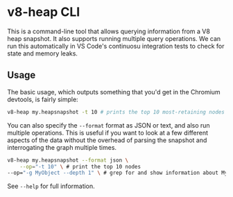 # v8-heap CLI

This is a command-line tool that allows querying information from a V8 heap
snapshot. It also supports running multiple query operations. We can run this
automatically in VS Code's continuosu integration tests to check for state and
memory leaks.

## Usage

The basic usage, which outputs something that you'd get in the Chromium
devtools, is fairly simple:

```bash
v8-heap my.heapsnapshot -t 10 # prints the top 10 most-retaining nodes
```

You can also specify the `--format` format as JSON or text, and also run
multiple operations. This is useful if you want to look at a few different
aspects of the data without the overhead of parsing the snapshot and
interrogating the graph multiple times.

```bash
v8-heap my.heapsnapshot --format json \
	--op="-t 10" \ # print the top 10 nodes
--op="-g MyObject --depth 1" \ # grep for and show information about MyObject
```

See `--help` for full information.
